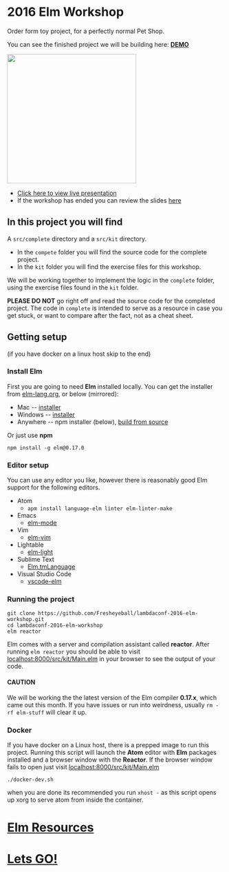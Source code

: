 # 2016 Elm Workshop

Order form toy project, for a perfectly normal Pet Shop.

You can see the finished project we will be building here: [**DEMO**](http://fresheyeball.github.io/lambdaconf-2016-elm-workshop/)

<img src="http://i.imgur.com/Osup29r.png" height="300" />

- [Click here to view live presentation](https://slides.com/fresheyeball/elm-workshop/live)
- If the workshop has ended you can review the slides [here](https://slides.com/fresheyeball/elm-workshop/)

## In this project you will find

A `src/complete` directory and a `src/kit` directory.

- In the `compete` folder you will find the source code for the complete project.
- In the `kit` folder you will find the exercise files for this workshop.

We will be working together to implement the logic in the `complete` folder, using the exercise files found in the `kit` folder.

**PLEASE DO NOT** go right off and read the source code for the completed project. The code in `complete` is intended to serve as a resource in case you get stuck, or want to compare after the fact, not as a cheat sheet.


## Getting setup

(if you have docker on a linux host skip to the end)


### Install Elm

First you are going to need **Elm** installed locally. You can get the installer from [elm-lang.org](http://elm-lang.org/install), or below (mirrored):

- Mac -- [installer](http://install.elm-lang.org/Elm-Platform-0.17.pkg)
- Windows -- [installer](http://install.elm-lang.org/Elm-Platform-0.17.exe)
- Anywhere -- npm installer (below), [build from source](https://github.com/elm-lang/elm-platform)

Or just use **npm**
```
npm install -g elm@0.17.0
```


### Editor setup

You can use any editor you like, however there is reasonably good Elm support for the following editors.

- Atom
  - `apm install language-elm linter elm-linter-make`
- Emacs
  - [elm-mode](https://github.com/jcollard/elm-mode)
- Vim
  - [elm-vim](https://github.com/ElmCast/elm-vim)
- Lightable
  - [elm-light](https://github.com/rundis/elm-light)
- Sublime Text
  - [Elm.tmLanguage](https://github.com/deadfoxygrandpa/Elm.tmLanguage)
- Visual Studio Code
  - [vscode-elm](https://github.com/sbrink/vscode-elm)


### Running the project

```
git clone https://github.com/Fresheyeball/lambdaconf-2016-elm-workshop.git
cd lambdaconf-2016-elm-workshop
elm reactor
```

Elm comes with a server and compilation assistant called **reactor**. After running `elm reactor` you should be able to visit [localhost:8000/src/kit/Main.elm](http://localhost:8000/src/kit/Main.elm) in your browser to see the output of your code.

#### CAUTION

We will be working the the latest version of the Elm compiler **0.17.x**, which came out this month. If you have issues or run into weirdness, usually `rm -rf elm-stuff` will clear it up.

### Docker

If you have docker on a Linux host, there is a prepped image to run this project. Running this script will launch the **Atom** editor with **Elm** packages installed and a browser window with the **Reactor**. If the browser window fails to open just visit [localhost:8000/src/kit/Main.elm](http://localhost:8000/src/kit/Main.elm)

```
./docker-dev.sh
```

when you are done its recommended you run `xhost -` as this script opens up xorg to serve atom from inside the container.

# [Elm Resources](https://github.com/Fresheyeball/lambdaconf-2016-elm-workshop/blob/master/Resources.md)
# [Lets GO!](https://github.com/Fresheyeball/lambdaconf-2016-elm-workshop/blob/master/Tasks.md)
